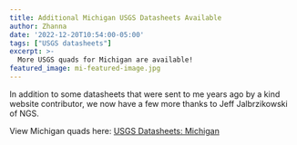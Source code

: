 ```yaml
---
title: Additional Michigan USGS Datasheets Available
author: Zhanna
date: '2022-12-20T10:54:00-05:00'
tags: ["USGS datasheets"]
excerpt: >-
  More USGS quads for Michigan are available!
featured_image: mi-featured-image.jpg
---
```


In addition to some datasheets that were sent to me years ago by a kind website contributor, we now have a few more thanks to Jeff Jalbrzikowski of NGS.

View Michigan quads here: [USGS Datasheets: Michigan](/usgs-datasheets/michigan/)
